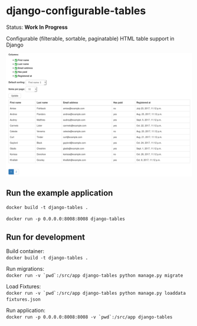 # django-configurable-tables

Status: **Work In Progress**

Configurable (filterable, sortable, paginatable) HTML table support in Django

![Screenshot](screenshot.png)

## Run the example application

`docker build -t django-tables .`

`docker run -p 0.0.0.0:8008:8008 django-tables`

## Run for development

Build container:  
`docker build -t django-tables .`

Run migrations:  
```docker run -v `pwd`:/src/app django-tables python manage.py migrate```

Load Fixtures:  
```docker run -v `pwd`:/src/app django-tables python manage.py loaddata fixtures.json```

Run application:  
```docker run -p 0.0.0.0:8008:8008 -v `pwd`:/src/app django-tables```
